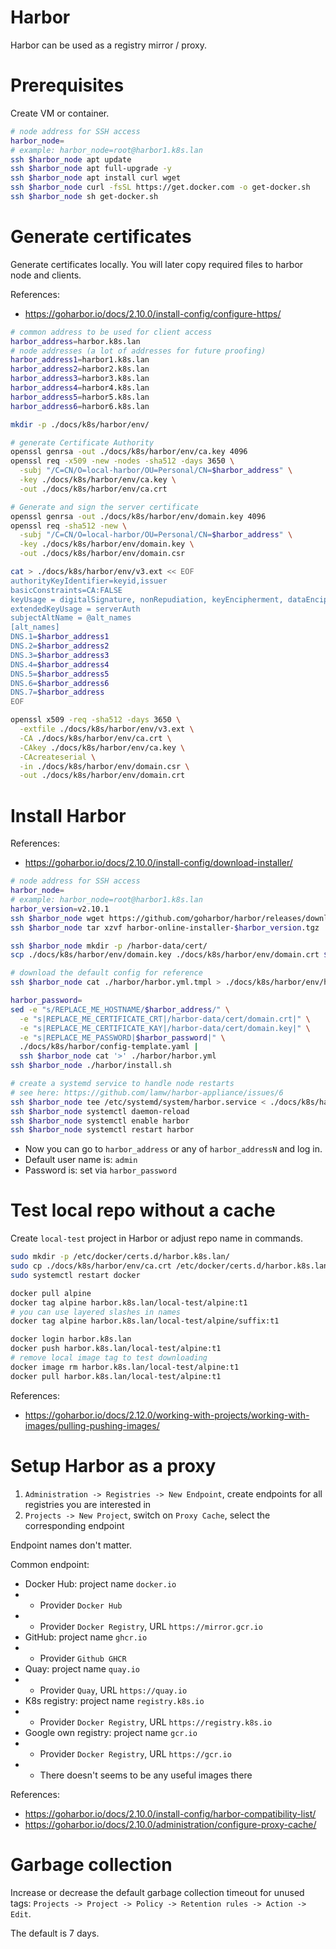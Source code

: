 
# Harbor

Harbor can be used as a registry mirror / proxy.

# Prerequisites

Create VM or container.

```bash
# node address for SSH access
harbor_node=
# example: harbor_node=root@harbor1.k8s.lan
ssh $harbor_node apt update
ssh $harbor_node apt full-upgrade -y
ssh $harbor_node apt install curl wget
ssh $harbor_node curl -fsSL https://get.docker.com -o get-docker.sh
ssh $harbor_node sh get-docker.sh
```

# Generate certificates

Generate certificates locally.
You will later copy required files to harbor node and clients.

References:
- https://goharbor.io/docs/2.10.0/install-config/configure-https/

```bash
# common address to be used for client access
harbor_address=harbor.k8s.lan
# node addresses (a lot of addresses for future proofing)
harbor_address1=harbor1.k8s.lan
harbor_address2=harbor2.k8s.lan
harbor_address3=harbor3.k8s.lan
harbor_address4=harbor4.k8s.lan
harbor_address5=harbor5.k8s.lan
harbor_address6=harbor6.k8s.lan

mkdir -p ./docs/k8s/harbor/env/

# generate Certificate Authority
openssl genrsa -out ./docs/k8s/harbor/env/ca.key 4096
openssl req -x509 -new -nodes -sha512 -days 3650 \
  -subj "/C=CN/O=local-harbor/OU=Personal/CN=$harbor_address" \
  -key ./docs/k8s/harbor/env/ca.key \
  -out ./docs/k8s/harbor/env/ca.crt

# Generate and sign the server certificate
openssl genrsa -out ./docs/k8s/harbor/env/domain.key 4096
openssl req -sha512 -new \
  -subj "/C=CN/O=local-harbor/OU=Personal/CN=$harbor_address" \
  -key ./docs/k8s/harbor/env/domain.key \
  -out ./docs/k8s/harbor/env/domain.csr

cat > ./docs/k8s/harbor/env/v3.ext << EOF
authorityKeyIdentifier=keyid,issuer
basicConstraints=CA:FALSE
keyUsage = digitalSignature, nonRepudiation, keyEncipherment, dataEncipherment
extendedKeyUsage = serverAuth
subjectAltName = @alt_names
[alt_names]
DNS.1=$harbor_address1
DNS.2=$harbor_address2
DNS.3=$harbor_address3
DNS.4=$harbor_address4
DNS.5=$harbor_address5
DNS.6=$harbor_address6
DNS.7=$harbor_address
EOF

openssl x509 -req -sha512 -days 3650 \
  -extfile ./docs/k8s/harbor/env/v3.ext \
  -CA ./docs/k8s/harbor/env/ca.crt \
  -CAkey ./docs/k8s/harbor/env/ca.key \
  -CAcreateserial \
  -in ./docs/k8s/harbor/env/domain.csr \
  -out ./docs/k8s/harbor/env/domain.crt
```

# Install Harbor

References:
- https://goharbor.io/docs/2.10.0/install-config/download-installer/

```bash
# node address for SSH access
harbor_node=
# example: harbor_node=root@harbor1.k8s.lan
harbor_version=v2.10.1
ssh $harbor_node wget https://github.com/goharbor/harbor/releases/download/$harbor_version/harbor-online-installer-$harbor_version.tgz
ssh $harbor_node tar xzvf harbor-online-installer-$harbor_version.tgz

ssh $harbor_node mkdir -p /harbor-data/cert/
scp ./docs/k8s/harbor/env/domain.key ./docs/k8s/harbor/env/domain.crt $harbor_node:/harbor-data/cert/

# download the default config for reference
ssh $harbor_node cat ./harbor/harbor.yml.tmpl > ./docs/k8s/harbor/env/harbor.yml.tmpl

harbor_password=
sed -e "s/REPLACE_ME_HOSTNAME/$harbor_address/" \
  -e "s|REPLACE_ME_CERTIFICATE_CRT|/harbor-data/cert/domain.crt|" \
  -e "s|REPLACE_ME_CERTIFICATE_KAY|/harbor-data/cert/domain.key|" \
  -e "s|REPLACE_ME_PASSWORD|$harbor_password|" \
  ./docs/k8s/harbor/config-template.yaml |
  ssh $harbor_node cat '>' ./harbor/harbor.yml
ssh $harbor_node ./harbor/install.sh

# create a systemd service to handle node restarts
# see here: https://github.com/lamw/harbor-appliance/issues/6
ssh $harbor_node tee /etc/systemd/system/harbor.service < ./docs/k8s/harbor/harbor.service
ssh $harbor_node systemctl daemon-reload
ssh $harbor_node systemctl enable harbor
ssh $harbor_node systemctl restart harbor
```

- Now you can go to `harbor_address` or any of `harbor_addressN` and log in.
- Default user name is: `admin`
- Password is: set via `harbor_password`

# Test local repo without a cache

Create `local-test` project in Harbor or adjust repo name in commands.

```bash
sudo mkdir -p /etc/docker/certs.d/harbor.k8s.lan/
sudo cp ./docs/k8s/harbor/env/ca.crt /etc/docker/certs.d/harbor.k8s.lan/
sudo systemctl restart docker

docker pull alpine
docker tag alpine harbor.k8s.lan/local-test/alpine:t1
# you can use layered slashes in names
docker tag alpine harbor.k8s.lan/local-test/alpine/suffix:t1

docker login harbor.k8s.lan
docker push harbor.k8s.lan/local-test/alpine:t1
# remove local image tag to test downloading
docker image rm harbor.k8s.lan/local-test/alpine:t1 
docker pull harbor.k8s.lan/local-test/alpine:t1
```

References:
- https://goharbor.io/docs/2.12.0/working-with-projects/working-with-images/pulling-pushing-images/

# Setup Harbor as a proxy

1. `Administration -> Registries -> New Endpoint`, create endpoints for all registries you are interested in
2. `Projects -> New Project`, switch on `Proxy Cache`, select the corresponding endpoint

Endpoint names don't matter.

Common endpoint:
- Docker Hub: project name `docker.io`
- - Provider `Docker Hub`
- - Provider `Docker Registry`, URL `https://mirror.gcr.io`
- GitHub: project name `ghcr.io`
- - Provider `Github GHCR`
- Quay: project name `quay.io`
- - Provider `Quay`, URL `https://quay.io`
- K8s registry: project name `registry.k8s.io`
- - Provider `Docker Registry`, URL `https://registry.k8s.io`
- Google own registry: project name `gcr.io`
- - Provider `Docker Registry`, URL `https://gcr.io`
- - There doesn't seems to be any useful images there

References:
- https://goharbor.io/docs/2.10.0/install-config/harbor-compatibility-list/
- https://goharbor.io/docs/2.10.0/administration/configure-proxy-cache/

# Garbage collection

Increase or decrease the default garbage collection timeout for unused tags:
`Projects -> Project -> Policy -> Retention rules -> Action -> Edit`.

The default is 7 days.
